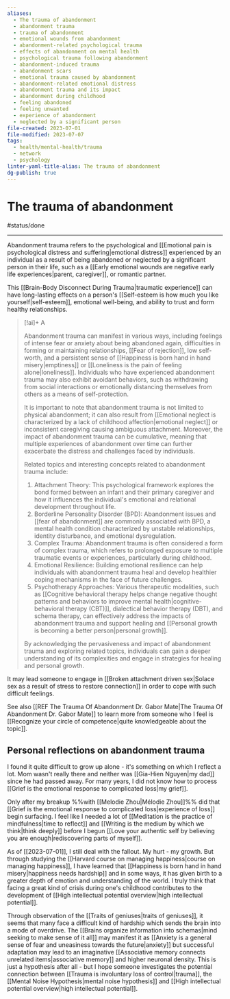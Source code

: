 ```yaml
---
aliases:
  - The trauma of abandonment
  - abandonment trauma
  - trauma of abandonment
  - emotional wounds from abandonment
  - abandonment-related psychological trauma
  - effects of abandonment on mental health
  - psychological trauma following abandonment
  - abandonment-induced trauma
  - abandonment scars
  - emotional trauma caused by abandonment
  - abandonment-related emotional distress
  - abandonment trauma and its impact
  - abandonment during childhood
  - feeling abandoned
  - feeling unwanted
  - experience of abandonment
  - neglected by a significant person
file-created: 2023-07-01
file-modified: 2023-07-07
tags:
  - health/mental-health/trauma
  - network
  - psychology
linter-yaml-title-alias: The trauma of abandonment
dg-publish: true
---
```


# The trauma of abandonment

#status/done 

---

Abandonment trauma refers to the psychological and [[Emotional pain is psychological distress and suffering|emotional distress]] experienced by an individual as a result of being abandoned or neglected by a significant person in their life, such as a [[Early emotional wounds are negative early life experiences|parent, caregiver]], or romantic partner. 

This [[Brain-Body Disconnect During Trauma|traumatic experience]] can have long-lasting effects on a person's [[Self-esteem is how much you like yourself|self-esteem]], emotional well-being, and ability to trust and form healthy relationships.


> [!ai]+ A
>
> Abandonment trauma can manifest in various ways, including feelings of intense fear or anxiety about being abandoned again, difficulties in forming or maintaining relationships, [[Fear of rejection]], low self-worth, and a persistent sense of [[Happiness is born hand in hand misery|emptiness]] or [[Loneliness is the pain of feeling alone|loneliness]]. Individuals who have experienced abandonment trauma may also exhibit avoidant behaviors, such as withdrawing from social interactions or emotionally distancing themselves from others as a means of self-protection.
>
> It is important to note that abandonment trauma is not limited to physical abandonment; it can also result from [[Emotional neglect is characterized by a lack of childhood affection|emotional neglect]] or inconsistent caregiving causing ambiguous attachment. Moreover, the impact of abandonment trauma can be cumulative, meaning that multiple experiences of abandonment over time can further exacerbate the distress and challenges faced by individuals.
>
> Related topics and interesting concepts related to abandonment trauma include:
>
> 1. Attachment Theory: This psychological framework explores the bond formed between an infant and their primary caregiver and how it influences the individual's emotional and relational development throughout life.
> 2. Borderline Personality Disorder (BPD): Abandonment issues and [[fear of abandonment]] are commonly associated with BPD, a mental health condition characterized by unstable relationships, identity disturbance, and emotional dysregulation.
> 3. Complex Trauma: Abandonment trauma is often considered a form of complex trauma, which refers to prolonged exposure to multiple traumatic events or experiences, particularly during childhood.
> 4. Emotional Resilience: Building emotional resilience can help individuals with abandonment trauma heal and develop healthier coping mechanisms in the face of future challenges.
> 5. Psychotherapy Approaches: Various therapeutic modalities, such as [[Cognitive behavioral therapy helps change negative thought patterns and behaviors to improve mental health|cognitive-behavioral therapy (CBT)]], dialectical behavior therapy (DBT), and schema therapy, can effectively address the impacts of abandonment trauma and support healing and [[Personal growth is becoming a better person|personal growth]].
>
> By acknowledging the pervasiveness and impact of abandonment trauma and exploring related topics, individuals can gain a deeper understanding of its complexities and engage in strategies for healing and personal growth.

It may lead someone to engage in [[Broken attachment driven sex|Solace sex as a result of stress to restore connection]] in order to cope with such difficult feelings.

See also [[REF The Trauma Of Abandonment  Dr. Gabor Mate|The Trauma Of Abandonment Dr. Gabor Mate]] to learn more from someone who I feel is [[Recognize your circle of competence|quite knowledgeable about the topic]].
## Personal reflections on abandonment trauma

I found it quite difficult to grow up alone - it's something on which I reflect a lot. Mom wasn't really there and neither was [[Gia-Hien Nguyen|my dad]] since he had passed away. For many years, I did not know how to process [[Grief is the emotional response to complicated loss|my grief]].

Only after my breakup %%with [[Melodie Zhou|Mélodie Zhou]]%% did that [[Grief is the emotional response to complicated loss|experience of loss]] begin surfacing. I feel like I needed a lot of [[Meditation is the practice of mindfulness|time to reflect]] and [[Writing is the medium by which we think|think deeply]] before I begun [[Love your authentic self by believing you are enough|rediscovering parts of myself]].

As of [[2023-07-01]], I still deal with the fallout. My hurt - my growth. But through studying the [[Harvard course on managing happiness|course on managing happiness]], I have learned that [[Happiness is born hand in hand misery|happiness needs hardship]] and in some ways, it has given birth to a greater depth of emotion and understanding of the world. I truly think that facing a great kind of crisis during one's childhood contributes to the development of [[High intellectual potential overview|high intellectual potential]].

Through observation of the [[Traits of geniuses|traits of geniuses]], it seems that many face a difficult kind of hardship which sends the brain into a mode of overdrive. The [[Brains organize information into schemas|mind seeking to make sense of it all]] may manifest it as [[Anxiety is a general sense of fear and uneasiness towards the future|anxiety]] but successful adaptation may lead to an imaginative [[Associative memory connects unrelated items|associative memory]] and higher neuronal density. This is just a hypothesis after all - but I hope someone investigates the potential connection between [[Trauma is involuntary loss of control|trauma]], the [[Mental Noise Hypothesis|mental noise hypothesis]] and [[High intellectual potential overview|high intellectual potential]].


